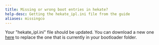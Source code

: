 ```yaml
---
title: Missing or wrong boot entries in hekate?
help-desc: Getting the hekate_ipl.ini file from the guide
aliases: missingco
---
```


Your "hekate_ipl.ini" file should be updated. You can download a new one [here](https://www.dropbox.com/s/kajvl1k696vvsod/hekate_ipl.ini?dl=1) to replace the one that is currently in your bootloader folder.
